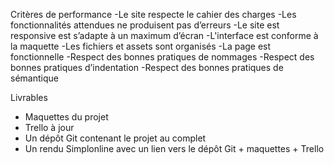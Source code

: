 Critères de performance
-Le site respecte le cahier des charges
-Les fonctionnalités attendues ne produisent pas d’erreurs
-Le site est responsive est s’adapte à un maximum d’écran
-L'interface est conforme à la maquette
-Les fichiers et assets sont organisés
-La page est fonctionnelle
-Respect des bonnes pratiques de nommages
-Respect des bonnes pratiques d’indentation
-Respect des bonnes pratiques de sémantique

Livrables
- Maquettes du projet
- Trello à jour
- Un dépôt Git contenant le projet au complet
- Un rendu Simplonline avec un lien vers le dépôt Git + maquettes + Trello
